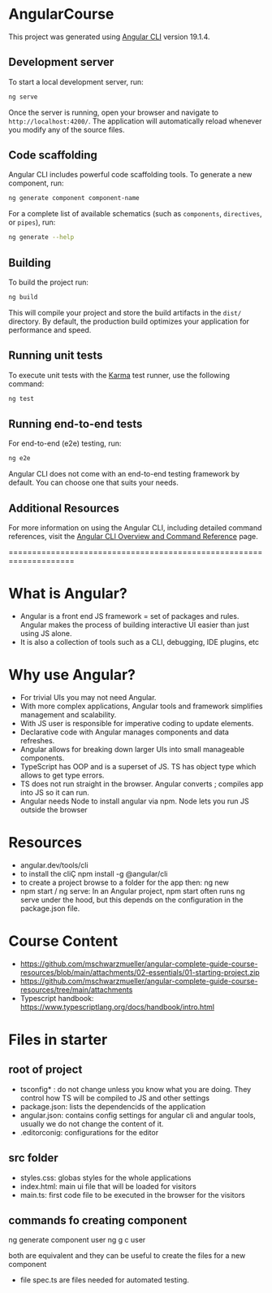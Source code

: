 # AngularCourse

This project was generated using [Angular CLI](https://github.com/angular/angular-cli) version 19.1.4.

## Development server

To start a local development server, run:

```bash
ng serve
```

Once the server is running, open your browser and navigate to `http://localhost:4200/`. The application will automatically reload whenever you modify any of the source files.

## Code scaffolding

Angular CLI includes powerful code scaffolding tools. To generate a new component, run:

```bash
ng generate component component-name
```

For a complete list of available schematics (such as `components`, `directives`, or `pipes`), run:

```bash
ng generate --help
```

## Building

To build the project run:

```bash
ng build
```

This will compile your project and store the build artifacts in the `dist/` directory. By default, the production build optimizes your application for performance and speed.

## Running unit tests

To execute unit tests with the [Karma](https://karma-runner.github.io) test runner, use the following command:

```bash
ng test
```

## Running end-to-end tests

For end-to-end (e2e) testing, run:

```bash
ng e2e
```

Angular CLI does not come with an end-to-end testing framework by default. You can choose one that suits your needs.

## Additional Resources

For more information on using the Angular CLI, including detailed command references, visit the [Angular CLI Overview and Command Reference](https://angular.dev/tools/cli) page.

====================================================================

# What is Angular?

- Angular is a front end JS framework = set of packages and rules. Angular makes the process of building interactive UI easier than just using JS alone.
- It is also a collection of tools such as a CLI, debugging, IDE plugins, etc

# Why use Angular?

- For trivial UIs you may not need Angular.
- With more complex applications, Angular tools and framework simplifies management and scalability.
- With JS user is responsible for imperative coding to update elements.
- Declarative code with Angular manages components and data refreshes.
- Angular allows for breaking down larger UIs into small manageable components.
- TypeScript has OOP and is a superset of JS. TS has object type which allows to get type errors.
- TS does not run straight in the browser. Angular converts ; compiles app into JS so it can run.
- Angular needs Node to install angular via npm. Node lets you run JS outside the browser

# Resources

- angular.dev/tools/cli
- to install the cliÇ npm install -g @angular/cli
- to create a project browse to a folder for the app then: ng new <app-name-lowercase>
- npm start / ng serve: In an Angular project, npm start often runs ng serve under the hood, but this depends on the configuration in the package.json file.

# Course Content

- https://github.com/mschwarzmueller/angular-complete-guide-course-resources/blob/main/attachments/02-essentials/01-starting-project.zip
- https://github.com/mschwarzmueller/angular-complete-guide-course-resources/tree/main/attachments
- Typescript handbook: https://www.typescriptlang.org/docs/handbook/intro.html

# Files in starter

## root of project

- tsconfig\* : do not change unless you know what you are doing. They control how TS will be compiled to JS and other settings
- package.json: lists the dependencids of the application
- angular.json: contains config settings for angular cli and angular tools, usually we do not change the content of it.
- .editorconig: configurations for the editor

## src folder

- styles.css: globas styles for the whole applications
- index.html: main ui file that will be loaded for visitors
- main.ts: first code file to be executed in the browser for the visitors

## commands fo creating component

ng generate component user
ng g c user

both are equivalent and they can be useful to create the files for a new component

- file spec.ts are files needed for automated testing.
